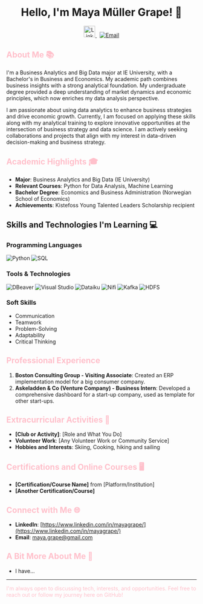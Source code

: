 <h1 align="center">Hello, I'm Maya Müller Grape! 👋</h1>

<p align="center">
  <a href="https://www.linkedin.com/in/mayagrape/">
    <img src="https://upload.wikimedia.org/wikipedia/commons/0/01/LinkedIn_Logo.svg" width="30" alt="LinkedIn">
  </a> &nbsp;
  <a href="mailto:maya.grape@gmail.com">
    <img src="https://img.shields.io/badge/Email-Maya%20M%C3%BCller%20Grape-pink" alt="Email">
  </a>
</p>

## <span style="color: pink;">About Me 📚</span>
I'm a Business Analytics and Big Data major at IE University, with a Bachelor's in Business and Economics. My academic path combines business insights with a strong analytical foundation. My undergraduate degree provided a deep understanding of market dynamics and economic principles, which now enriches my data analysis perspective.

I am passionate about using data analytics to enhance business strategies and drive economic growth. Currently, I am focused on applying these skills along with my analytical training to explore innovative opportunities at the intersection of business strategy and data science. I am actively seeking collaborations and projects that align with my interest in data-driven decision-making and business strategy.

## <span style="color: pink;">Academic Highlights 🎓</span>
- **Major**: Business Analytics and Big Data (IE University)
- **Relevant Courses**: Python for Data Analysis, Machine Learning
- **Bachelor Degree**: Economics and Business Administration (Norwegian School of Economics)
- **Achievements**: Kistefoss Young Talented Leaders Scholarship recipient

## Skills and Technologies I'm Learning 💻
### Programming Languages
![Python](https://img.shields.io/badge/Python-3776AB?style=for-the-badge&logo=python&logoColor=white)
![SQL](https://img.shields.io/badge/SQL-4479A1?style=for-the-badge&logo=MySQL&logoColor=white)

### Tools & Technologies
![DBeaver](https://img.shields.io/badge/DBeaver-FE7A16?style=for-the-badge&logo=DBeaver&logoColor=white)
![Visual Studio](https://img.shields.io/badge/Visual_Studio-5C2D91?style=for-the-badge&logo=visual-studio&logoColor=white)
![Dataiku](https://img.shields.io/badge/Dataiku-FF4785?style=for-the-badge&logo=Dataiku&logoColor=white)
![Nifi](https://img.shields.io/badge/Nifi-007396?style=for-the-badge&logo=ApacheNifi&logoColor=white)
![Kafka](https://img.shields.io/badge/Kafka-231F20?style=for-the-badge&logo=ApacheKafka&logoColor=white)
![HDFS](https://img.shields.io/badge/HDFS-FCA121?style=for-the-badge&logo=Hadoop&logoColor=white)

### Soft Skills
- Communication
- Teamwork
- Problem-Solving
- Adaptability
- Critical Thinking

## <span style="color: pink;">Professional Experience</span>
1. **Boston Consulting Group - Visiting Associate**: Created an ERP implementation model for a big consumer company.
2. **Askeladden & Co (Venture Company) - Business Intern**: Developed a comprehensive dashboard for a start-up company, used as template for other start-ups.

## <span style="color: pink;">Extracurricular Activities 🌟</span>
- **[Club or Activity]**: [Role and What You Do]
- **Volunteer Work**: [Any Volunteer Work or Community Service]
- **Hobbies and Interests**: Skiing, Cooking, hiking and sailing

## <span style="color: pink;">Certifications and Online Courses 🖥️</span>
- **[Certification/Course Name]** from [Platform/Institution]
- **[Another Certification/Course]**

## <span style="color: pink;">Connect with Me 🌐</span>
- **LinkedIn**: [https://www.linkedin.com/in/mayagrape/](https://www.linkedin.com/in/mayagrape/)
- **Email**: [maya.grape@gmail.com](mailto:maya.grape@gmail.com)

## <span style="color: pink;">A Bit More About Me 🎉</span>
- I have...

---

<span style="color: pink;">I'm always open to discussing tech, interests, and opportunities. Feel free to reach out or follow my journey here on GitHub!</span>

